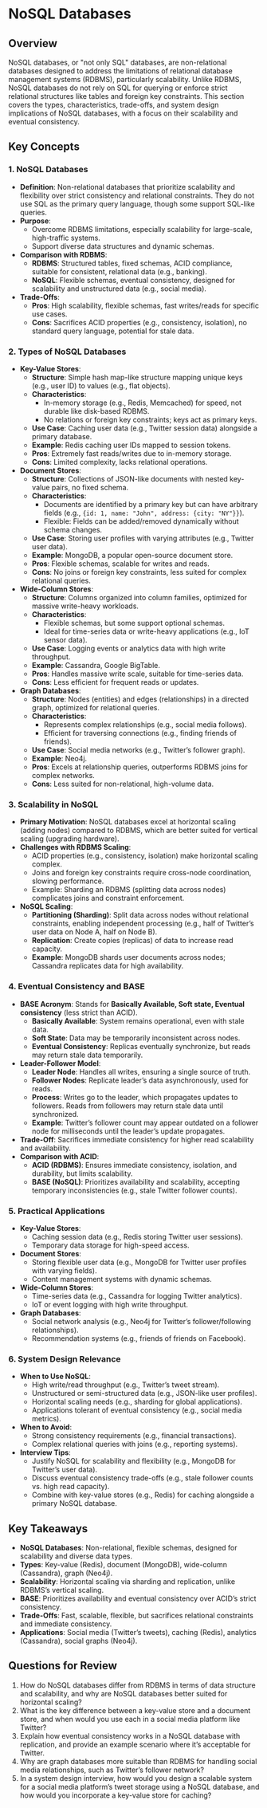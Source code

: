 # NoSQL Databases

## Overview

NoSQL databases, or "not only SQL" databases, are non-relational databases designed to address the limitations of relational database management systems (RDBMS), particularly scalability. Unlike RDBMS, NoSQL databases do not rely on SQL for querying or enforce strict relational structures like tables and foreign key constraints. This section covers the types, characteristics, trade-offs, and system design implications of NoSQL databases, with a focus on their scalability and eventual consistency.

## Key Concepts

### 1. NoSQL Databases

- **Definition**: Non-relational databases that prioritize scalability and flexibility over strict consistency and relational constraints. They do not use SQL as the primary query language, though some support SQL-like queries.
- **Purpose**:
  - Overcome RDBMS limitations, especially scalability for large-scale, high-traffic systems.
  - Support diverse data structures and dynamic schemas.
- **Comparison with RDBMS**:
  - **RDBMS**: Structured tables, fixed schemas, ACID compliance, suitable for consistent, relational data (e.g., banking).
  - **NoSQL**: Flexible schemas, eventual consistency, designed for scalability and unstructured data (e.g., social media).
- **Trade-Offs**:
  - **Pros**: High scalability, flexible schemas, fast writes/reads for specific use cases.
  - **Cons**: Sacrifices ACID properties (e.g., consistency, isolation), no standard query language, potential for stale data.

### 2. Types of NoSQL Databases

- **Key-Value Stores**:
  - **Structure**: Simple hash map-like structure mapping unique keys (e.g., user ID) to values (e.g., flat objects).
  - **Characteristics**:
    - In-memory storage (e.g., Redis, Memcached) for speed, not durable like disk-based RDBMS.
    - No relations or foreign key constraints; keys act as primary keys.
  - **Use Case**: Caching user data (e.g., Twitter session data) alongside a primary database.
  - **Example**: Redis caching user IDs mapped to session tokens.
  - **Pros**: Extremely fast reads/writes due to in-memory storage.
  - **Cons**: Limited complexity, lacks relational operations.
- **Document Stores**:
  - **Structure**: Collections of JSON-like documents with nested key-value pairs, no fixed schema.
  - **Characteristics**:
    - Documents are identified by a primary key but can have arbitrary fields (e.g., `{id: 1, name: "John", address: {city: "NY"}}`).
    - Flexible: Fields can be added/removed dynamically without schema changes.
  - **Use Case**: Storing user profiles with varying attributes (e.g., Twitter user data).
  - **Example**: MongoDB, a popular open-source document store.
  - **Pros**: Flexible schemas, scalable for writes and reads.
  - **Cons**: No joins or foreign key constraints, less suited for complex relational queries.
- **Wide-Column Stores**:
  - **Structure**: Columns organized into column families, optimized for massive write-heavy workloads.
  - **Characteristics**:
    - Flexible schemas, but some support optional schemas.
    - Ideal for time-series data or write-heavy applications (e.g., IoT sensor data).
  - **Use Case**: Logging events or analytics data with high write throughput.
  - **Example**: Cassandra, Google BigTable.
  - **Pros**: Handles massive write scale, suitable for time-series data.
  - **Cons**: Less efficient for frequent reads or updates.
- **Graph Databases**:
  - **Structure**: Nodes (entities) and edges (relationships) in a directed graph, optimized for relational queries.
  - **Characteristics**:
    - Represents complex relationships (e.g., social media follows).
    - Efficient for traversing connections (e.g., finding friends of friends).
  - **Use Case**: Social media networks (e.g., Twitter’s follower graph).
  - **Example**: Neo4j.
  - **Pros**: Excels at relationship queries, outperforms RDBMS joins for complex networks.
  - **Cons**: Less suited for non-relational, high-volume data.

### 3. Scalability in NoSQL

- **Primary Motivation**: NoSQL databases excel at horizontal scaling (adding nodes) compared to RDBMS, which are better suited for vertical scaling (upgrading hardware).
- **Challenges with RDBMS Scaling**:
  - ACID properties (e.g., consistency, isolation) make horizontal scaling complex.
  - Joins and foreign key constraints require cross-node coordination, slowing performance.
  - Example: Sharding an RDBMS (splitting data across nodes) complicates joins and constraint enforcement.
- **NoSQL Scaling**:
  - **Partitioning (Sharding)**: Split data across nodes without relational constraints, enabling independent processing (e.g., half of Twitter’s user data on Node A, half on Node B).
  - **Replication**: Create copies (replicas) of data to increase read capacity.
  - **Example**: MongoDB shards user documents across nodes; Cassandra replicates data for high availability.

### 4. Eventual Consistency and BASE

- **BASE Acronym**: Stands for **Basically Available, Soft state, Eventual consistency** (less strict than ACID).
  - **Basically Available**: System remains operational, even with stale data.
  - **Soft State**: Data may be temporarily inconsistent across nodes.
  - **Eventual Consistency**: Replicas eventually synchronize, but reads may return stale data temporarily.
- **Leader-Follower Model**:
  - **Leader Node**: Handles all writes, ensuring a single source of truth.
  - **Follower Nodes**: Replicate leader’s data asynchronously, used for reads.
  - **Process**: Writes go to the leader, which propagates updates to followers. Reads from followers may return stale data until synchronized.
  - **Example**: Twitter’s follower count may appear outdated on a follower node for milliseconds until the leader’s update propagates.
- **Trade-Off**: Sacrifices immediate consistency for higher read scalability and availability.
- **Comparison with ACID**:
  - **ACID (RDBMS)**: Ensures immediate consistency, isolation, and durability, but limits scalability.
  - **BASE (NoSQL)**: Prioritizes availability and scalability, accepting temporary inconsistencies (e.g., stale Twitter follower counts).

### 5. Practical Applications

- **Key-Value Stores**:
  - Caching session data (e.g., Redis storing Twitter user sessions).
  - Temporary data storage for high-speed access.
- **Document Stores**:
  - Storing flexible user data (e.g., MongoDB for Twitter user profiles with varying fields).
  - Content management systems with dynamic schemas.
- **Wide-Column Stores**:
  - Time-series data (e.g., Cassandra for logging Twitter analytics).
  - IoT or event logging with high write throughput.
- **Graph Databases**:
  - Social network analysis (e.g., Neo4j for Twitter’s follower/following relationships).
  - Recommendation systems (e.g., friends of friends on Facebook).

### 6. System Design Relevance

- **When to Use NoSQL**:
  - High write/read throughput (e.g., Twitter’s tweet stream).
  - Unstructured or semi-structured data (e.g., JSON-like user profiles).
  - Horizontal scaling needs (e.g., sharding for global applications).
  - Applications tolerant of eventual consistency (e.g., social media metrics).
- **When to Avoid**:
  - Strong consistency requirements (e.g., financial transactions).
  - Complex relational queries with joins (e.g., reporting systems).
- **Interview Tips**:
  - Justify NoSQL for scalability and flexibility (e.g., MongoDB for Twitter’s user data).
  - Discuss eventual consistency trade-offs (e.g., stale follower counts vs. high read capacity).
  - Combine with key-value stores (e.g., Redis) for caching alongside a primary NoSQL database.

## Key Takeaways

- **NoSQL Databases**: Non-relational, flexible schemas, designed for scalability and diverse data types.
- **Types**: Key-value (Redis), document (MongoDB), wide-column (Cassandra), graph (Neo4j).
- **Scalability**: Horizontal scaling via sharding and replication, unlike RDBMS’s vertical scaling.
- **BASE**: Prioritizes availability and eventual consistency over ACID’s strict consistency.
- **Trade-Offs**: Fast, scalable, flexible, but sacrifices relational constraints and immediate consistency.
- **Applications**: Social media (Twitter’s tweets), caching (Redis), analytics (Cassandra), social graphs (Neo4j).

## Questions for Review

1. How do NoSQL databases differ from RDBMS in terms of data structure and scalability, and why are NoSQL databases better suited for horizontal scaling?
2. What is the key difference between a key-value store and a document store, and when would you use each in a social media platform like Twitter?
3. Explain how eventual consistency works in a NoSQL database with replication, and provide an example scenario where it’s acceptable for Twitter.
4. Why are graph databases more suitable than RDBMS for handling social media relationships, such as Twitter’s follower network?
5. In a system design interview, how would you design a scalable system for a social media platform’s tweet storage using a NoSQL database, and how would you incorporate a key-value store for caching?
